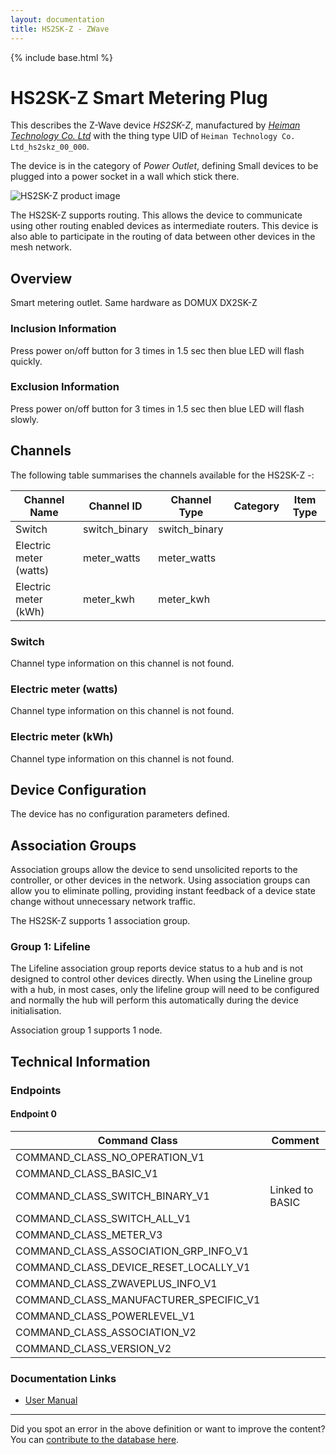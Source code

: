 ```yaml
---
layout: documentation
title: HS2SK-Z - ZWave
---
```


{% include base.html %}

# HS2SK-Z Smart Metering Plug
This describes the Z-Wave device *HS2SK-Z*, manufactured by *[Heiman Technology Co. Ltd](http://www.heimantech.com/)* with the thing type UID of ```Heiman Technology Co. Ltd_hs2skz_00_000```.

The device is in the category of *Power Outlet*, defining Small devices to be plugged into a power socket in a wall which stick there.

![HS2SK-Z product image](https://opensmarthouse.org/assets/zwave/attachments/549/dx2sk-z.jpg)


The HS2SK-Z supports routing. This allows the device to communicate using other routing enabled devices as intermediate routers.  This device is also able to participate in the routing of data between other devices in the mesh network.

## Overview

Smart metering outlet. Same hardware as DOMUX DX2SK-Z

### Inclusion Information

Press power on/off button for 3 times in 1.5 sec then blue LED will flash quickly.

### Exclusion Information

Press power on/off button for 3 times in 1.5 sec then blue LED will flash slowly.

## Channels

The following table summarises the channels available for the HS2SK-Z -:

| Channel Name | Channel ID | Channel Type | Category | Item Type |
|--------------|------------|--------------|----------|-----------|
| Switch | switch_binary | switch_binary |  |  | 
| Electric meter (watts) | meter_watts | meter_watts |  |  | 
| Electric meter (kWh) | meter_kwh | meter_kwh |  |  | 

### Switch
Channel type information on this channel is not found.

### Electric meter (watts)
Channel type information on this channel is not found.

### Electric meter (kWh)
Channel type information on this channel is not found.



## Device Configuration

The device has no configuration parameters defined.

## Association Groups

Association groups allow the device to send unsolicited reports to the controller, or other devices in the network. Using association groups can allow you to eliminate polling, providing instant feedback of a device state change without unnecessary network traffic.

The HS2SK-Z supports 1 association group.

### Group 1: Lifeline

The Lifeline association group reports device status to a hub and is not designed to control other devices directly. When using the Lineline group with a hub, in most cases, only the lifeline group will need to be configured and normally the hub will perform this automatically during the device initialisation.

Association group 1 supports 1 node.

## Technical Information

### Endpoints

#### Endpoint 0

| Command Class | Comment |
|---------------|---------|
| COMMAND_CLASS_NO_OPERATION_V1| |
| COMMAND_CLASS_BASIC_V1| |
| COMMAND_CLASS_SWITCH_BINARY_V1| Linked to BASIC|
| COMMAND_CLASS_SWITCH_ALL_V1| |
| COMMAND_CLASS_METER_V3| |
| COMMAND_CLASS_ASSOCIATION_GRP_INFO_V1| |
| COMMAND_CLASS_DEVICE_RESET_LOCALLY_V1| |
| COMMAND_CLASS_ZWAVEPLUS_INFO_V1| |
| COMMAND_CLASS_MANUFACTURER_SPECIFIC_V1| |
| COMMAND_CLASS_POWERLEVEL_V1| |
| COMMAND_CLASS_ASSOCIATION_V2| |
| COMMAND_CLASS_VERSION_V2| |

### Documentation Links

* [User Manual](https://www.opensmarthouse.org/zwavedatabase/549/HS2SK-Z-documentation.pdf)

---

Did you spot an error in the above definition or want to improve the content?
You can [contribute to the database here](https://www.opensmarthouse.org/zwavedatabase/549).
